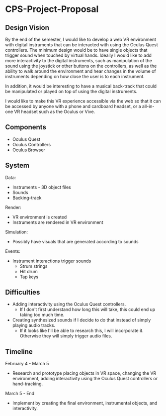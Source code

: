# CPS-Project-Proposal

## Design Vision
By the end of the semester, I would like to develop a web VR environment with digital instruments that can be interacted with using the Oculus Quest controllers. The minimum design would be to have single objects that trigger sound when touched by virtual hands. Ideally I would like to add more interactivity to the digital instruments, such as manipulation of the sound using the joystick or other buttons on the controllers, as well as the ability to walk around the environment and hear changes in the volume of instruments depending on how close the user is to each instrument.

In addition, it would be interesting to have a musical back-track that could be manipulated or played on top of using the digital instruments.

I would like to make this VR experience accessible via the web so that it can be accessed by anyone with a phone and cardboard headset, or a all-in-one VR headset such as the Oculus or Vive.

## Components
- Oculus Quest
- Oculus Controllers
- Oculus Browser

## System
Data:
- Instruments - 3D object files
- Sounds
- Backing-track

Render:
- VR environment is created
- Instruments are rendered in VR environment

Simulation:
- Possibly have visuals that are generated according to sounds

Events:
- Instrument interactions trigger sounds
     - Strum strings
     - Hit drum
     - Tap keys

## Difficulties
- Adding interactivity using the Oculus Quest controllers.
     - If I don't first understand how long this will take, this could end up taking too much time.
- Creating synthesized sounds if I decide to do that instead of simply playing audio tracks.
     - If it looks like I'll be able to research this, I will incorporate it. Otherwise they will simply trigger audio files.
     
## Timeline
February 4 - March 5
- Research and prototype placing objects in VR space, changing the VR environment, adding interactivity using the Oculus Quest controllers or hand-tracking.

March 5 - End
- Implement by creating the final environment, instrumental objects, and interactivity.
